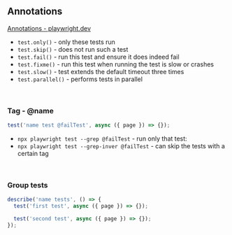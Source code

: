 ## Annotations

[Annotations - playwright.dev](https://playwright.dev/docs/test-annotations)

- `test.only()` - only these tests run
- `test.skip()` - does not run such a test
- `test.fail()` - run this test and ensure it does indeed fail
- `test.fixme()` - run this test when running the test is slow or crashes
- `test.slow()` - test extends the default timeout three times
- `test.parallel()` - performs tests in parallel

<br>

### Tag - @name

```javascript
test('name test @failTest', async ({ page }) => {});
```

- `npx playwright test --grep @failTest` - run only that test:
- `npx playwright test --grep-inver @failTest` - can skip the tests with a certain tag

<br>

### Group tests

```javascript
describe('name tests', () => {
  test('first test', async ({ page }) => {});

  test('second test', async ({ page }) => {});
});
```
